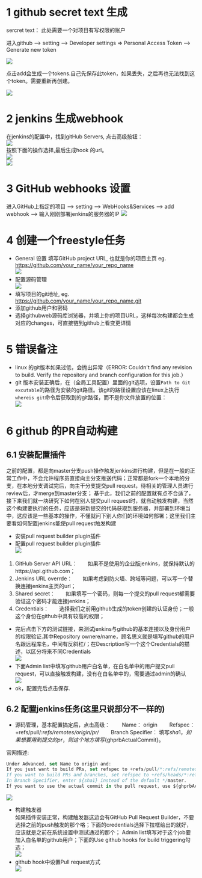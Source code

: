 # 1 github secret text 生成
sercret text： 此处需要一个对项目有写权限的账户

进入github --> setting --> Developer settings => Personal Access Token --> Generate new token <br>

![](assets/38.png)<br>

点击add会生成一个tokens.自己先保存此token，如果丢失，之后再也无法找到这个token。需要重新再创建。

![](assets/39.png)<br>

# 2 jenkins 生成webhook
在jenkins的配置中，找到gitHub Servers, 点击高级按钮：<br>
![](assets/40.png)<br>
按照下面的操作选择,最后生成hook 的url。<br>
![](assets/41.png)<br>
![](assets/51.png)<br>
# 3 GitHub webhooks 设置
进入GitHub上指定的项目 --> setting --> WebHooks&Services --> add webhook --> 输入刚刚部署jenkins的服务器的IP
![](assets/42.png)<br>

# 4 创建一个freestyle任务
- General 设置 填写GitHub project URL, 也就是你的项目主页 eg. https://github.com/your_name/your_repo_name<br>
![](assets/43.png)<br>
- 配置源码管理<br>
![](assets/44.png)<br>
- 填写项目的git地址, eg. https://github.com/your_name/your_repo_name.git
- 添加github用户和密码
- 选择githubweb源码库浏览器，并填上你的项目URL，这样每次构建都会生成对应的changes，可直接链到github上看变更详情

# 5 错误备注
- linux 的git版本如果过低，会抛出异常（ERROR: Couldn't find any revision to build. Verify the repository and branch configuration for this job.）
- git 版本安装正确后，在（全局工具配置）里面的git选项，设置`Path to Git excutable`的路径为安装的git路径。该git的路径设置应该在linux上执行`whereis git`命令后获取到的git路径，而不是你文件放置的位置：<br>
![](assets/45.png)<br>

# 6 github 的PR自动构建
## 6.1 安装配置插件
之前的配置，都是向master分支push操作触发jenkins进行构建，但是在一般的正常工作中，不会允许程序员直接向主分支推送代码；正常都是fork一个本地的分支，在本地分支调试完后，向主干分支提交pull request，待相关的管理人员进行review后，才merge到master分支；
基于此，我们之前的配置就有点不合适了，接下来我们就一块研究下如何在别人提交pull request时，就自动触发构建，当然这个构建要执行的任务，应该是将新提交的代码获取到服务器，并部署到环境当中，这应该是一些基本的操作，不懂就问下别人你们的环境如何部署；这里我们主要看如何配置jenkins能使pull request触发构建
- 安装pull request builder plugin插件
- 配置pull request builder plugin插件<br>
![](assets/46.png)<br>
1. GitHub Server API URL：　　如果不是使用的企业版jenkins，就保持默认的https://api.github.com；
1. Jenkins URL overrde：　　如果考虑到防火墙、跨域等问题，可以写一个替换连接jenkins主页的url；
1. Shared secret：　　如果填写一个密码，则每一个提交的pull request都需要验证这个密码才能连接jenkins；
1. Credentials：　　选择我们之前用github生成的token创建的认证身份；一般这个身份在github中具有较高的权限；
- 完后点击下方的测试链接，来测试jenkins与github的基本连接以及身份用户的权限验证.其中Repository ownere/name，顾名思义就是填写github的用户名跟远程库名，中间有反斜杠/；在Description写一个这个Credentials的描述，以区分将来不同Credentials<br>
![](assets/47.png)<br>
- 下面Admin list中填写github用户白名单，在白名单中的用户提交pull request，可以直接触发构建，没有在白名单中的，需要通过admin的确认<br>
![](assets/48.png)<br>
- ok，配置完后点击保存.
## 6.2 配置jenkins任务(这里只说部分不一样的)
-  源码管理，基本配置搞定后，点击高级：
　　Name： origin
　　Refspec：+refs/pull/*:refs/remotes/origin/pr/*
　　Branch Specifier： 填写${sha1}，如果想要用到提交的pr，则这个地方填写${ghprbActualCommit}。

官网描述:
```javascript
Under Advanced, set Name to origin and:
If you just want to build PRs, set refspec to +refs/pull/*:refs/remotes/origin/pr/*
If you want to build PRs and branches, set refspec to +refs/heads/*:refs/remotes/origin/* +refs/pull/*:refs/remotes/origin/pr/* (see note below about parameterized builds)
In Branch Specifier, enter ${sha1} instead of the default */master.
If you want to use the actual commit in the pull request, use ${ghprbActualCommit} instead of ${sha1}
```
![](assets/49.png)<br>

- 构建触发器<br>
如果插件安装正常，构建触发器这边会有GitHub Pull Request Builder，不要选择之前的push触发的那个咯；下面的credentials选择下拉框给出的就好，应该就是之前在系统设置中测试通过的那个；
Admin list填写对于这个job要加入白名单的github用户；下面的Use github hooks for build triggering勾选；<br>
![](assets/50.png)<br>
- github hook中设置Pull request方式<br>
![](assets/52.png)<br>